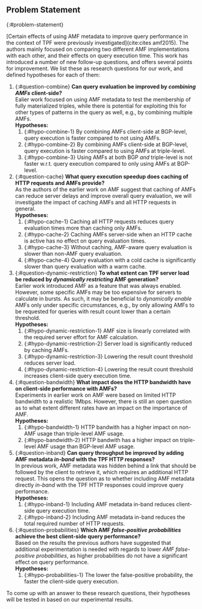 ## Problem Statement
{:#problem-statement}

[Certain effects of using AMF metadata to improve query performance in the context of TPF were previously investigated](cite:cites amf2015).
The authors mainly focused on comparing two different AMF implementations with each other,
and their effects on query execution time.
This work has introduced a number of new follow-up questions,
and offers several points for improvement.
We list these as research questions for our work, and defined hypotheses for each of them:

1. {:#question-combine}
    **Can query evaluation be improved by _combining AMFs_ client-side?**
    <br />
    Ealier work focused on using AMF metadata to test the membership of fully materialized triples,
    while there is potential for exploiting this for other types of patterns in the query as well,
    e.g., by combining multiple AMFs.
    <br />
    **Hypotheses:**
    1. {:#hypo-combine-1} By combining AMFs client-side at BGP-level, query execution is faster compared to not using AMFs.
    2. {:#hypo-combine-2} By combining AMFs client-side at BGP-level, query execution is faster compared to using AMFs at triple-level.
    2. {:#hypo-combine-3} Using AMFs at both BGP _and_ triple-level is not faster w.r.t. query execution compared to only using AMFs at BGP-level.
2. {:#question-cache}
    **What query execution speedup does caching of HTTP requests and AMFs provide?**
    <br />
    As the authors of the earlier work on AMF suggest that caching of AMFs
    can reduce server delays and improve overall query evaluation,
    we will investigate the impact of caching AMFs and all HTTP requests in general.
    <br />
    **Hypotheses:**
    1. {:#hypo-cache-1} Caching all HTTP requests reduces query evaluation times more than caching only AMFs.
    2. {:#hypo-cache-2} Caching AMFs server-side when an HTTP cache is active has no effect on query evaluation times.
    3. {:#hypo-cache-3} Without caching, AMF-aware query evaluation is slower than non-AMF query evaluation.
    4. {:#hypo-cache-4} Query evaluation with a cold cache is significantly slower than query evaluation with a warm cache.
    <!--1. {:#hypo-precompute-1} When all AMFs are pre-computed, AMF-aware client-side query execution is faster than non-AMF-aware execution.
    2. {:#hypo-precompute-2} GCS achieves faster client-side query execution than Bloom filters when pre-computed.
    3. {:#hypo-precompute-3} GCS achieves slower client-side query execution than Bloom filters when not pre-computed.-->
3. {:#question-dynamic-restriction}
    **To what extent can TPF server load be reduced by _dynamically restricting_ AMF generation?**
    <br />
    Earlier work introduced AMF as a feature that was always enabled.
    However, some specific AMFs may be too expensive for servers to calculate in bursts.
    As such, it may be beneficial to _dynamically enable_ AMFs only under specific circumstances,
    e.g., by only allowing AMFs to be requested for queries with result count lower than a certain threshold.
    <br />
    **Hypotheses:**
    1. {:#hypo-dynamic-restriction-1} AMF size is linearly correlated with the required server effort for AMF calculation.
    2. {:#hypo-dynamic-restriction-2} Server load is significantly reduced by caching AMFs.
    3. {:#hypo-dynamic-restriction-3} Lowering the result count threshold reduces server load.
    4. {:#hypo-dynamic-restriction-4} Lowering the result count threshold increases client-side query execution time.
4. {:#question-bandwidth}
    **What impact does the HTTP bandwidth have on client-side performance with AMFs?**
    <br />
    Experiments in earlier work on AMF were based on limited HTTP bandwidth to a realistic 1Mbps.
    However, there is still an open question as to what extent different rates have an impact on the importance of AMF.
    <br />
    **Hypotheses:**
    1. {:#hypo-bandwidth-1} HTTP bandwith has a higher impact on non-AMF usage than triple-level AMF usage.
    2. {:#hypo-bandwidth-2} HTTP bandwith has a higher impact on triple-level AMF usage than BGP-level AMF usage.
5. {:#question-inband}
    **Can query throughput be improved by adding AMF metadata _in-band_ with the TPF HTTP responses?**
    <br />
    In previous work, AMF metadata was hidden behind a link that should be followed by the client to retrieve it,
    which requires an additional HTTP request.
    This opens the question as to whether including AMF metadata directly _in-band_
    with the TPF HTTP responses could improve query performance.
    <br />
    **Hypotheses:**
    1. {:#hypo-inband-1} Including AMF metadata in-band reduces client-side query execution time.
    2. {:#hypo-inband-2} Including AMF metadata in-band reduces the total required number of HTTP requests.
    <!--3. {:#hypo-inband-3} Bloom filters are more sensitive than GCS to query execution time when including AMF metadata in-band or not.-->
6. {:#question-probabilities}
    **Which AMF _false-positive probabilities_ achieve the best client-side query performance?**
    <br />
    Based on the results the previous authors have suggested that additional experimentation is needed with regards
    to lower _AMF false-positive probabilities_, as higher probabilities do not have a significant effect on query performance.
    <br />
    **Hypotheses:**
    1. {:#hypo-probabilities-1} The lower the false-positive probability, the faster the client-side query execution.

To come up with an answer to these research questions,
their hypotheses will be tested in [](#evaluation) based on our experimental results.